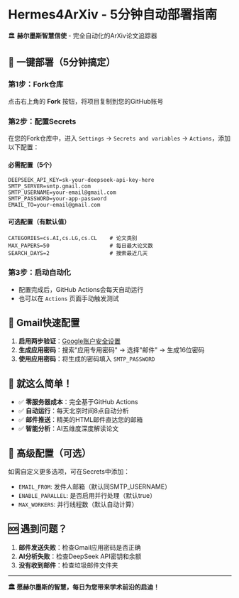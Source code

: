 # Hermes4ArXiv - 5分钟自动部署指南

🏛️ **赫尔墨斯智慧信使** - 完全自动化的ArXiv论文追踪器

## 🚀 一键部署（5分钟搞定）

### 第1步：Fork仓库
点击右上角的 **Fork** 按钮，将项目复制到您的GitHub账号

### 第2步：配置Secrets
在您的Fork仓库中，进入 `Settings` → `Secrets and variables` → `Actions`，添加以下配置：

#### 必需配置（5个）
```
DEEPSEEK_API_KEY=sk-your-deepseek-api-key-here
SMTP_SERVER=smtp.gmail.com
SMTP_USERNAME=your-email@gmail.com  
SMTP_PASSWORD=your-app-password
EMAIL_TO=your-email@gmail.com
```

#### 可选配置（有默认值）
```
CATEGORIES=cs.AI,cs.LG,cs.CL    # 论文类别
MAX_PAPERS=50                   # 每日最大论文数
SEARCH_DAYS=2                   # 搜索最近几天
```

### 第3步：启动自动化
- 配置完成后，GitHub Actions会每天自动运行
- 也可以在 `Actions` 页面手动触发测试

## 📧 Gmail快速配置

1. **启用两步验证**：[Google账户安全设置](https://myaccount.google.com/security)
2. **生成应用密码**：搜索"应用专用密码" → 选择"邮件" → 生成16位密码
3. **使用应用密码**：将生成的密码填入 `SMTP_PASSWORD`

## 🎯 就这么简单！

- ✅ **零服务器成本**：完全基于GitHub Actions
- ✅ **自动运行**：每天北京时间8点自动分析
- ✅ **邮件推送**：精美的HTML邮件直达您的邮箱
- ✅ **智能分析**：AI五维度深度解读论文

## 🔧 高级配置（可选）

如需自定义更多选项，可在Secrets中添加：
- `EMAIL_FROM`: 发件人邮箱（默认同SMTP_USERNAME）
- `ENABLE_PARALLEL`: 是否启用并行处理（默认true）
- `MAX_WORKERS`: 并行线程数（默认自动计算）

## 🆘 遇到问题？

1. **邮件发送失败**：检查Gmail应用密码是否正确
2. **AI分析失败**：检查DeepSeek API密钥和余额
3. **没有收到邮件**：检查垃圾邮件文件夹

---

**🏛️ 愿赫尔墨斯的智慧，每日为您带来学术前沿的启迪！** 